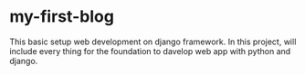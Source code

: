 # my-first-blog
This basic setup web development on django framework.
In this project, will include every thing for the foundation to davelop web app with python and django.
